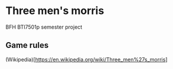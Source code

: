 # Three men's morris
BFH BTI7501p semester project

## Game rules
(Wikipedia)[https://en.wikipedia.org/wiki/Three_men%27s_morris]
